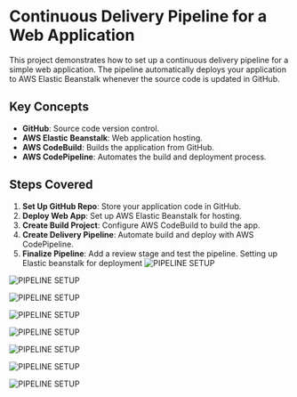 # Continuous Delivery Pipeline for a Web Application

This project demonstrates how to set up a continuous delivery pipeline for a simple web application. The pipeline automatically deploys your application to AWS Elastic Beanstalk whenever the source code is updated in GitHub.

## Key Concepts

- **GitHub**: Source code version control.
- **AWS Elastic Beanstalk**: Web application hosting.
- **AWS CodeBuild**: Builds the application from GitHub.
- **AWS CodePipeline**: Automates the build and deployment process.

## Steps Covered

1. **Set Up GitHub Repo**: Store your application code in GitHub.
2. **Deploy Web App**: Set up AWS Elastic Beanstalk for hosting.
3. **Create Build Project**: Configure AWS CodeBuild to build the app.
4. **Create Delivery Pipeline**: Automate build and deploy with AWS CodePipeline.
5. **Finalize Pipeline**: Add a review stage and test the pipeline.
Setting up Elastic beanstalk for deployment 
![PIPELINE SETUP](asset/pipeline.png)

![PIPELINE SETUP](asset/pipeline.png)

![PIPELINE SETUP](asset/pipeline.png)

![PIPELINE SETUP](asset/pipeline.png)

![PIPELINE SETUP](asset/pipeline.png)

![PIPELINE SETUP](asset/pipeline.png)

![PIPELINE SETUP](asset/pipeline.png)

![PIPELINE SETUP](asset/pipeline.png)
